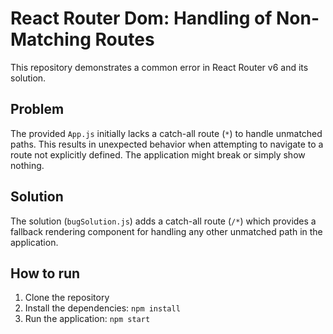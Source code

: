 # React Router Dom: Handling of Non-Matching Routes

This repository demonstrates a common error in React Router v6 and its solution.

## Problem

The provided `App.js` initially lacks a catch-all route (`*`) to handle unmatched paths. This results in unexpected behavior when attempting to navigate to a route not explicitly defined. The application might break or simply show nothing.

## Solution

The solution (`bugSolution.js`) adds a catch-all route (`/*`) which provides a fallback rendering component for handling any other unmatched path in the application.

## How to run

1. Clone the repository
2. Install the dependencies: `npm install`
3. Run the application: `npm start`